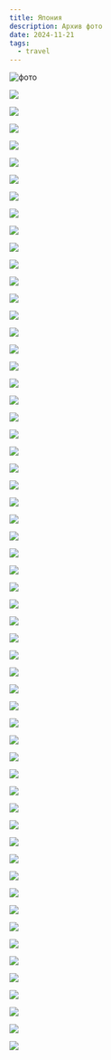 ```yaml
---
title: Япония
description: Архив фото
date: 2024-11-21
tags:
  - travel
---
```


![фото](PXL_20240423_064259909.jpg "текст под")

![](PXL_20240424_124647093.jpg)

![](PXL_20240424_125136833.MP.jpg)

![](PXL_20240424_125141797.jpg)

![](PXL_20240425_022306450.jpg)

![](PXL_20240425_022836773.jpg)

![](PXL_20240425_043120950.jpg)

![](PXL_20240425_043721242.jpg)

![](PXL_20240425_055304766.jpg)

![](PXL_20240425_071726249.jpg)

![](PXL_20240425_072635355.jpg)

![](PXL_20240425_073345569.jpg)

![](PXL_20240425_074620135.jpg)

![](PXL_20240425_075733997.jpg)

![](PXL_20240427_041055054.jpg)

![](PXL_20240427_041151779.jpg)

![](PXL_20240427_042055210.MP.jpg)

![](PXL_20240427_043640112.jpg)

![](PXL_20240427_044006628.jpg)

![](PXL_20240427_051238245.jpg)

![](PXL_20240427_052354292.jpg)

![](PXL_20240427_052928816.jpg)

![](PXL_20240427_054244762.jpg)

![](PXL_20240427_070206517.jpg)

![](PXL_20240427_071946442.jpg)

![](PXL_20240428_045446458.jpg)

![](PXL_20240428_045450714.jpg)

![](PXL_20240428_060411875.jpg)

![](PXL_20240428_062041753.jpg)

![](PXL_20240428_062155463.jpg)

![](PXL_20240428_065032829.jpg)

![](PXL_20240428_090004329.jpg)

![](PXL_20240429_023137616.MP.jpg)

![](PXL_20240429_032447099.jpg)

![](PXL_20240429_042306779.jpg)

![](PXL_20240429_043809215.jpg)

![](PXL_20240429_044343518.jpg)

![](PXL_20240429_044540274.jpg)

![](PXL_20240429_063252029.jpg)

![](PXL_20240429_072542847.jpg)

![](PXL_20240430_025634266.jpg)

![](PXL_20240430_030606465.jpg)

![](PXL_20240430_030809945.jpg)

![](PXL_20240430_031130824.MP.jpg)

![](PXL_20240430_034818870.jpg)

![](PXL_20240430_041746038.jpg)

![](PXL_20240430_052431895.jpg)

![](PXL_20240430_071805803.MP.jpg)

![](PXL_20240501_233224706.jpg)

![](PXL_20240501_234039560.jpg)

![](PXL_20240501_234659032.jpg)

![](PXL_20240501_234934268.jpg)

![](PXL_20240502_000014992.jpg)

![](PXL_20240503_082854769.MP.jpg)

![](PXL_20240503_094514118.jpg)

![](PXL_20240505_030410515.jpg)

![](PXL_20240505_050953181.jpg)

![](PXL_20240506_033524681.jpg)